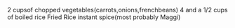 2 cupsof chopped vegetables(carrots,onions,frenchbeans)
4 and a 1/2 cups of boiled rice
Fried Rice instant spice(most probably Maggi)